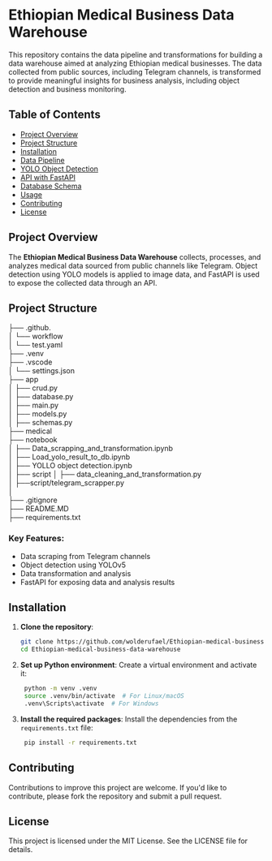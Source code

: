 # Ethiopian Medical Business Data Warehouse

This repository contains the data pipeline and transformations for building a data warehouse aimed at analyzing Ethiopian medical businesses. The data collected from public sources, including Telegram channels, is transformed to provide meaningful insights for business analysis, including object detection and business monitoring.

## Table of Contents
- [Project Overview](#project-overview)
- [Project Structure](#project-structure)
- [Installation](#installation)
- [Data Pipeline](#data-pipeline)
- [YOLO Object Detection](#yolo-object-detection)
- [API with FastAPI](#api-with-fastapi)
- [Database Schema](#database-schema)
- [Usage](#usage)
- [Contributing](#contributing)
- [License](#license)

## Project Overview
The **Ethiopian Medical Business Data Warehouse** collects, processes, and analyzes medical data sourced from public channels like Telegram. Object detection using YOLO models is applied to image data, and FastAPI is used to expose the collected data through an API.
## Project Structure
├── .github.<br>
│   └── workflow<br>
│       └── test.yaml<br>
├── .venv <br>
├── .vscode<br>
│   └── settings.json<br>
├── app<br>
│   ├── crud.py<br>
│   ├── database.py<br>
│   ├── main.py<br>
│   ├── models.py<br>
│   ├── schemas.py<br>
├── medical<br>
├── notebook<br>
│   ├── Data_scrapping_and_transformation.ipynb<br>
│   ├── Load_yolo_result_to_db.ipynb<br>
│   ├── YOLLO object detection.ipynb<br>
│
├── script
│   ├── data_cleaning_and_transformation.py<br>
│   ├──script/telegram_scrapper.py<br>
│   
├── .gitignore<br>
├──  README.MD<br>
├──  requirements.txt <br>

### Key Features:
- Data scraping from Telegram channels
- Object detection using YOLOv5
- Data transformation and analysis
- FastAPI for exposing data and analysis results

## Installation

1. **Clone the repository**:
   ```bash
   git clone https://github.com/wolderufael/Ethiopian-medical-business-data-warehouse.git
   cd Ethiopian-medical-business-data-warehouse
2. **Set up Python environment**: Create a virtual environment and activate it:
   ```bash
    python -m venv .venv
    source .venv/bin/activate  # For Linux/macOS
    .venv\Scripts\activate  # For Windows

2. **Install the required packages**: Install the dependencies from the `requirements.txt` file:
   ```bash
    pip install -r requirements.txt

## Contributing
Contributions to improve this project are welcome. If you'd like to contribute, please fork the repository and submit a pull request.

## License
This project is licensed under the MIT License. See the LICENSE file for details.
